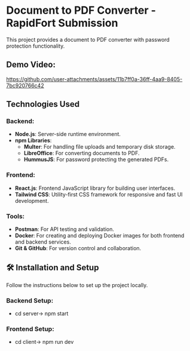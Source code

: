 # Document to PDF Converter - RapidFort Submission

This project provides a document to PDF converter with password protection functionality. 

## Demo Video:



https://github.com/user-attachments/assets/11b7ff0a-36ff-4aa9-8405-7bc920766c42



## Technologies Used

### Backend:
- **Node.js**: Server-side runtime environment.
- **npm Libraries**:
  - **Multer**: For handling file uploads and temporary disk storage.
  - **LibreOffice**: For converting documents to PDF.
  - **HummusJS**: For password protecting the generated PDFs.

### Frontend:
- **React.js**: Frontend JavaScript library for building user interfaces.
- **Tailwind CSS**: Utility-first CSS framework for responsive and fast UI development.

### Tools:
- **Postman**: For API testing and validation.
- **Docker**: For creating and deploying Docker images for both frontend and backend services.
- **Git & GitHub**: For version control and collaboration.

## 🛠 Installation and Setup

Follow the instructions below to set up the project locally.

### Backend Setup:
- cd server-> npm start
  
### Frontend Setup:
- cd client-> npm run dev




